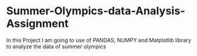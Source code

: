 # Summer-Olympics-data-Analysis-Assignment
In this Project I am going to use of PANDAS, NUMPY and Matplotlib library to analyze the data of summer olympics
